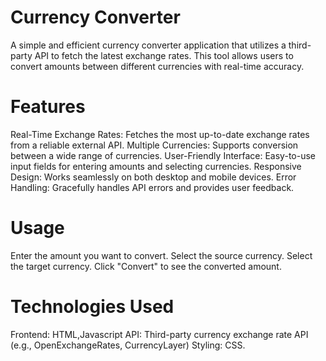 # Currency Converter
A simple and efficient currency converter application that utilizes a third-party API to fetch the latest exchange rates. This tool allows users to convert amounts between different currencies with real-time accuracy.

# Features
Real-Time Exchange Rates: Fetches the most up-to-date exchange rates from a reliable external API.
Multiple Currencies: Supports conversion between a wide range of currencies.
User-Friendly Interface: Easy-to-use input fields for entering amounts and selecting currencies.
Responsive Design: Works seamlessly on both desktop and mobile devices.
Error Handling: Gracefully handles API errors and provides user feedback.


# Usage
Enter the amount you want to convert.
Select the source currency.
Select the target currency.
Click "Convert" to see the converted amount.


# Technologies Used
Frontend: HTML,Javascript
API: Third-party currency exchange rate API (e.g., OpenExchangeRates, CurrencyLayer)
Styling: CSS.
